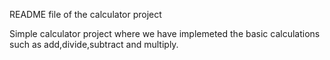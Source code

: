 README file of the calculator project

Simple calculator project where we have implemeted the basic calculations such as add,divide,subtract and multiply.